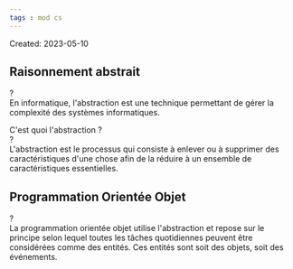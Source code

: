 ```yaml
---
tags : mod cs
---
```

Created: 2023-05-10

## Raisonnement abstrait
?  
En informatique, l'abstraction est une technique permettant de gérer la complexité des systèmes informatiques.

C'est quoi l'abstraction ?  
?  
L'abstraction est le processus qui consiste à enlever ou à supprimer des caractéristiques d'une chose afin de la réduire à un ensemble de caractéristiques essentielles.

## Programmation Orientée Objet
?  
La programmation orientée objet utilise l'abstraction et repose sur le principe selon lequel toutes les tâches quotidiennes peuvent être considérées comme des entités. Ces entités sont soit des objets, soit des événements.

